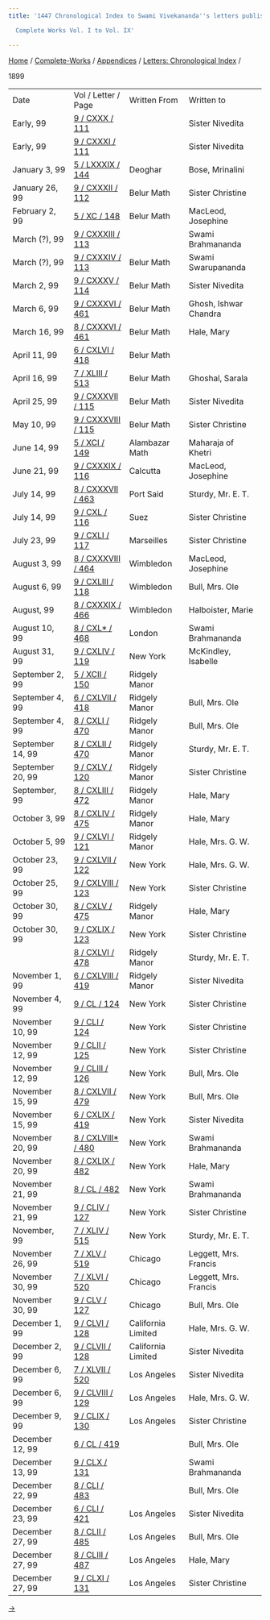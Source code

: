 ```yaml
---
title: '1447 Chronological Index to Swami Vivekananda''s letters published in the

  Complete Works Vol. I to Vol. IX'

---
```

[Home](../../../index.htm) / [Complete-Works](../../complete_works.htm)
/ [Appendices](../appendices_contents.htm) / [Letters: Chronological
Index](chronological_letters_contents.htm) /



1899

<div class="center">

|                  |                                                                              |                    |                       |
|------------------|------------------------------------------------------------------------------|--------------------|-----------------------|
| Date             | Vol / Letter / Page                                                          | Written From       | Written to            |
| Early, 99        | [9 / CXXX / 111](../../volume_9/letters_fifth_series/130_margot.htm)         |                    | Sister Nivedita       |
| Early, 99        | [9 / CXXXI / 111](../../volume_9/letters_fifth_series/131_nivedita.htm)      |                    | Sister Nivedita       |
| January 3, 99    | [5 / LXXXIX / 144](../../volume_5/epistles_first_series/089_mother.htm)      | Deoghar            | Bose, Mrinalini       |
| January 26, 99   | [9 / CXXXII / 112](../../volume_9/letters_fifth_series/132_christina.htm)    | Belur Math         | Sister Christine      |
| February 2, 99   | [5 / XC / 148](../../volume_5/epistles_first_series/090_joe.htm)             | Belur Math         | MacLeod, Josephine    |
| March (?), 99    | [9 / CXXXIII / 113](../../volume_9/letters_fifth_series/133_raja.htm)        |                    | Swami Brahmananda     |
| March (?), 99    | [9 / CXXXIV / 113](../../volume_9/letters_fifth_series/134_s.htm)            | Belur Math         | Swami Swarupananda    |
| March 2, 99      | [9 / CXXXV / 114](../../volume_9/letters_fifth_series/135_margot.htm)        | Belur Math         | Sister Nivedita       |
| March 6, 99      | [9 / CXXXVI / 461](../../volume_9/letters_fifth_series/136_sir.htm)          | Belur Math         | Ghosh, Ishwar Chandra |
| March 16, 99     | [8 / CXXXVI / 461](../../volume_8/epistles_fourth_series/136_mary.htm)       | Belur Math         | Hale, Mary            |
| April 11, 99     | [6 / CXLVI / 418](../../volume_6/epistles_second_series/146_dear.htm)        | Belur Math         |                       |
| April 16, 99     | [7 / XLIII / 513](../../volume_7/epistles_third_series/43_madam.htm)         | Belur Math         | Ghoshal, Sarala       |
| April 25, 99     | [9 / CXXXVII / 115](../../volume_9/letters_fifth_series/137_margot.htm)      | Belur Math         | Sister Nivedita       |
| May 10, 99       | [9 / CXXXVIII / 115](../../volume_9/letters_fifth_series/138_christina.htm)  | Belur Math         | Sister Christine      |
| June 14, 99      | [5 / XCI / 149](../../volume_5/epistles_first_series/091_friend.htm)         | Alambazar Math     | Maharaja of Khetri    |
| June 21, 99      | [9 / CXXXIX / 116](../../volume_9/letters_fifth_series/139_miss_macleod.htm) | Calcutta           | MacLeod, Josephine    |
| July 14, 99      | [8 / CXXXVII / 463](../../volume_8/epistles_fourth_series/137_sturdy.htm)    | Port Said          | Sturdy, Mr. E. T.     |
| July 14, 99      | [9 / CXL / 116](../../volume_9/letters_fifth_series/140_christina.htm)       | Suez               | Sister Christine      |
| July 23, 99      | [9 / CXLI / 117](../../volume_9/letters_fifth_series/141_christina.htm)      | Marseilles         | Sister Christine      |
| August 3, 99     | [8 / CXXXVIII / 464](../../volume_8/epistles_fourth_series/138_joe.htm)      | Wimbledon          | MacLeod, Josephine    |
| August 6, 99     | [9 / CXLIII / 118](../../volume_9/letters_fifth_series/143_mother.htm)       | Wimbledon          | Bull, Mrs. Ole        |
| August, 99       | [8 / CXXXIX / 466](../../volume_8/epistles_fourth_series/139_marie.htm)      | Wimbledon          | Halboister, Marie     |
| August 10, 99    | [8 / CXL\* / 468](../../volume_8/epistles_fourth_series/140_rakhal.htm)      | London             | Swami Brahmananda     |
| August 31, 99    | [9 / CXLIV / 119](../../volume_9/letters_fifth_series/144_isabel.htm)        | New York           | McKindley, Isabelle   |
| September 2, 99  | [5 / XCII / 150](../../volume_5/epistles_first_series/092_.htm)              | Ridgely Manor      |                       |
| September 4, 99  | [6 / CXLVII / 418](../../volume_6/epistles_second_series/147_mrs_bull.htm)   | Ridgely Manor      | Bull, Mrs. Ole        |
| September 4, 99  | [8 / CXLI / 470](../../volume_8/epistles_fourth_series/141_mother.htm)       | Ridgely Manor      | Bull, Mrs. Ole        |
| September 14, 99 | [8 / CXLII / 470](../../volume_8/epistles_fourth_series/142_sturdy.htm)      | Ridgely Manor      | Sturdy, Mr. E. T.     |
| September 20, 99 | [9 / CXLV / 120](../../volume_9/letters_fifth_series/145_christina.htm)      | Ridgely Manor      | Sister Christine      |
| September, 99    | [8 / CXLIII / 472](../../volume_8/epistles_fourth_series/143_mary.htm)       | Ridgely Manor      | Hale, Mary            |
| October 3, 99    | [8 / CXLIV / 475](../../volume_8/epistles_fourth_series/144_mary.htm)        | Ridgely Manor      | Hale, Mary            |
| October 5, 99    | [9 / CXLVI / 121](../../volume_9/letters_fifth_series/146_mother_church.htm) | Ridgely Manor      | Hale, Mrs. G. W.      |
| October 23, 99   | [9 / CXLVII / 122](../../volume_9/letters_fifth_series/147_mother.htm)       | New York           | Hale, Mrs. G. W.      |
| October 25, 99   | [9 / CXLVIII / 123](../../volume_9/letters_fifth_series/148_christina.htm)   | New York           | Sister Christine      |
| October 30, 99   | [8 / CXLV / 475](../../volume_8/epistles_fourth_series/145_optimist.htm)     | Ridgely Manor      | Hale, Mary            |
| October 30, 99   | [9 / CXLIX / 123](../../volume_9/letters_fifth_series/149_christina.htm)     | New York           | Sister Christine      |
|                  | [8 / CXLVI / 478](../../volume_8/epistles_fourth_series/146_sturdy.htm)      | Ridgely Manor      | Sturdy, Mr. E. T.     |
| November 1, 99   | [6 / CXLVIII / 419](../../volume_6/epistles_second_series/148_margot.htm)    | Ridgely Manor      | Sister Nivedita       |
| November 4, 99   | [9 / CL / 124](../../volume_9/letters_fifth_series/150_christina.htm)        | New York           | Sister Christine      |
| November 10, 99  | [9 / CLI / 124](../../volume_9/letters_fifth_series/151_christina.htm)       | New York           | Sister Christine      |
| November 12, 99  | [9 / CLII / 125](../../volume_9/letters_fifth_series/152_christina.htm)      | New York           | Sister Christine      |
| November 12, 99  | [9 / CLIII / 126](../../volume_9/letters_fifth_series/153_mrs_bull.htm)      | New York           | Bull, Mrs. Ole        |
| November 15, 99  | [8 / CXLVII / 479](../../volume_8/epistles_fourth_series/147_mrs_bull.htm)   | New York           | Bull, Mrs. Ole        |
| November 15, 99  | [6 / CXLIX / 419](../../volume_6/epistles_second_series/149_margot.htm)      | New York           | Sister Nivedita       |
| November 20, 99  | [8 / CXLVIII\* / 480](../../volume_8/epistles_fourth_series/148_rakhal.htm)  | New York           | Swami Brahmananda     |
| November 20, 99  | [8 / CXLIX / 482](../../volume_8/epistles_fourth_series/149_mary.htm)        | New York           | Hale, Mary            |
| November 21, 99  | [8 / CL / 482](../../volume_8/epistles_fourth_series/150_brahmananda.htm)    | New York           | Swami Brahmananda     |
| November 21, 99  | [9 / CLIV / 127](../../volume_9/letters_fifth_series/154_christina.htm)      | New York           | Sister Christine      |
| November, 99     | [7 / XLIV / 515](../../volume_7/epistles_third_series/44_sturdy.htm)         | New York           | Sturdy, Mr. E. T.     |
| November 26, 99  | [7 / XLV / 519](../../volume_7/epistles_third_series/45_mrs_leggett.htm)     | Chicago            | Leggett, Mrs. Francis |
| November 30, 99  | [7 / XLVI / 520](../../volume_7/epistles_third_series/46_mother.htm)         | Chicago            | Leggett, Mrs. Francis |
| November 30, 99  | [9 / CLV / 127](../../volume_9/letters_fifth_series/155_dhira_mata.htm)      | Chicago            | Bull, Mrs. Ole        |
| December 1, 99   | [9 / CLVI / 128](../../volume_9/letters_fifth_series/156_mother.htm)         | California Limited | Hale, Mrs. G. W.      |
| December 2, 99   | [9 / CLVII / 128](../../volume_9/letters_fifth_series/157_margot.htm)        | California Limited | Sister Nivedita       |
| December 6, 99   | [7 / XLVII / 520](../../volume_7/epistles_third_series/47_margot.htm)        | Los Angeles        | Sister Nivedita       |
| December 6, 99   | [9 / CLVIII / 129](../../volume_9/letters_fifth_series/158_mother.htm)       | Los Angeles        | Hale, Mrs. G. W.      |
| December 9, 99   | [9 / CLIX / 130](../../volume_9/letters_fifth_series/159_christina.htm)      | Los Angeles        | Sister Christine      |
| December 12, 99  | [6 / CL / 419](../../volume_6/epistles_second_series/150_mrs_bull.htm)       |                    | Bull, Mrs. Ole        |
| December 13, 99  | [9 / CLX / 131](../../volume_9/letters_fifth_series/160_brahmananda.htm)     |                    | Swami Brahmananda     |
| December 22, 99  | [8 / CLI / 483](../../volume_8/epistles_fourth_series/151_dhira_mata.htm)    |                    | Bull, Mrs. Ole        |
| December 23, 99  | [6 / CLI / 421](../../volume_6/epistles_second_series/151_margot.htm)        | Los Angeles        | Sister Nivedita       |
| December 27, 99  | [8 / CLII / 485](../../volume_8/epistles_fourth_series/152_dhira_mata.htm)   | Los Angeles        | Bull, Mrs. Ole        |
| December 27, 99  | [8 / CLIII / 487](../../volume_8/epistles_fourth_series/153_mary.htm)        | Los Angeles        | Hale, Mary            |
| December 27, 99  | [9 / CLXI / 131](../../volume_9/letters_fifth_series/161_christina.htm)      | Los Angeles        | Sister Christine      |

[→](1900.htm)